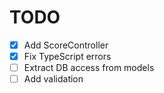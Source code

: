 # TODO

- [x] Add ScoreController
- [x] Fix TypeScript errors
- [ ] Extract DB access from models
- [ ] Add validation